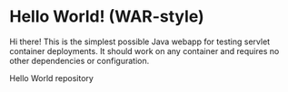 Hello World! (WAR-style)
===============

Hi there! This is the simplest possible Java webapp for testing servlet container deployments.  It should work on any container and requires no other dependencies or configuration.

Hello World repository
